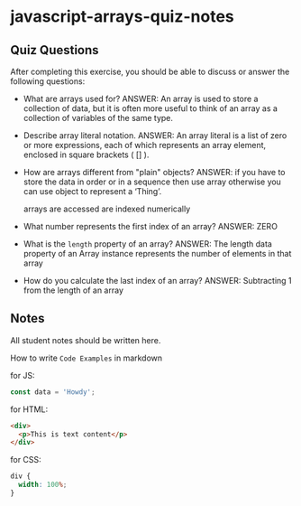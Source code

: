 # javascript-arrays-quiz-notes

## Quiz Questions

After completing this exercise, you should be able to discuss or answer the following questions:

- What are arrays used for?
  ANSWER: An array is used to store a collection of data, but it is often more useful to think of an array as a collection of variables of the same type.

- Describe array literal notation.
  ANSWER: An array literal is a list of zero or more expressions, each of which represents an array element, enclosed in square brackets ( [] ).

- How are arrays different from "plain" objects?
  ANSWER: if you have to store the data in order or in a sequence then use array otherwise you can use object to represent a ‘Thing’.

  arrays are accessed are indexed numerically

- What number represents the first index of an array?
  ANSWER: ZERO

- What is the `length` property of an array?
  ANSWER: The length data property of an Array instance represents the number of elements in that array

- How do you calculate the last index of an array?
  ANSWER: Subtracting 1 from the length of an array

## Notes

All student notes should be written here.

How to write `Code Examples` in markdown

for JS:

```javascript
const data = 'Howdy';
```

for HTML:

```html
<div>
  <p>This is text content</p>
</div>
```

for CSS:

```css
div {
  width: 100%;
}
```
